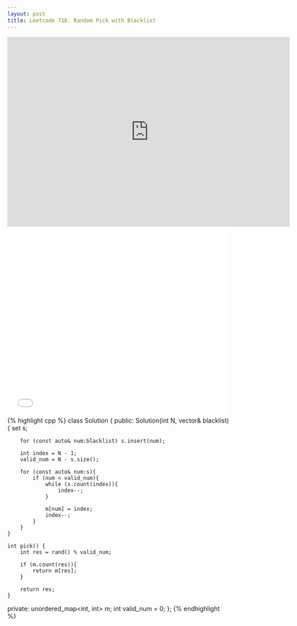 ```yaml
---
layout: post
title: Leetcode 710. Random Pick with Blacklist
---
```


<iframe width="640" height="430" src="https://www.youtube.com/embed/L6Sg12REBOE" frameborder="0" allow="autoplay; encrypted-media" allowfullscreen></iframe>
<iframe src="//player.bilibili.com/player.html?aid=720162722&bvid=BV18Q4y1h7pf&cid=399379315&page=1&danmaku=0" scrolling="no" border="0" frameborder="no" framespacing="0" allowfullscreen="true"   style="width: 640px; height: 430px; max-width: 100%"> </iframe>
{% highlight cpp %}
class Solution {
public:
    Solution(int N, vector<int>& blacklist) {
        set<int> s;
        
        for (const auto& num:blacklist) s.insert(num);
        
        int index = N - 1;
        valid_num = N - s.size();
        
        for (const auto& num:s){
            if (num < valid_num){
                while (s.count(index)){
                    index--;
                }
                
                m[num] = index;
                index--;
            }
        }
    }
    
    int pick() {
        int res = rand() % valid_num;
        
        if (m.count(res)){
            return m[res];
        }
        
        return res;
    }
    
private:
    unordered_map<int, int> m;
    int valid_num = 0;
};
{% endhighlight %}
